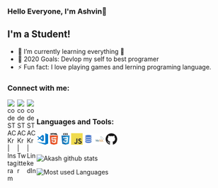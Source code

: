 ### Hello Everyone, I'm Ashvin👋



## I'm a Student!


- 🌱 I’m currently learning everything 🤣
- 🥅 2020 Goals: Devlop my self to best programer
- ⚡ Fun fact: I love playing games and lerning programing language.


### Connect with me:

[<img align="left" alt="codeSTACKr | Instagram" width="22px" target="_blank" src="https://cdn.jsdelivr.net/npm/simple-icons@v3/icons/instagram.svg" />][instagram]  

<!-- [<img align="left" alt="codeSTACKr.com" width="22px" src="https://raw.githubusercontent.com/iconic/open-iconic/master/svg/globe.svg" />][website]
[<img align="left" alt="codeSTACKr | YouTube" width="22px" src="https://cdn.jsdelivr.net/npm/simple-icons@v3/icons/youtube.svg" />][youtube] -->
[<img align="left" alt="codeSTACKr | Twitter" width="22px" src="https://cdn.jsdelivr.net/npm/simple-icons@v3/icons/twitter.svg" />][twitter]
[<img align="left" alt="codeSTACKr | LinkedIn" width="22px" target="_blank" src="https://cdn.jsdelivr.net/npm/simple-icons@v3/icons/linkedin.svg" />][linkedin]


<br />

### Languages and Tools:

<img align="left" alt="Visual Studio Code" target="_blank" width="26px" src="https://raw.githubusercontent.com/github/explore/80688e429a7d4ef2fca1e82350fe8e3517d3494d/topics/visual-studio-code/visual-studio-code.png" />

[<img align="left" alt="HTML5" width="26px" target="_blank" src="https://raw.githubusercontent.com/github/explore/80688e429a7d4ef2fca1e82350fe8e3517d3494d/topics/html/html.png" />][html]

[<img align="left" alt="CSS3" width="26px" target="_blank" src="https://raw.githubusercontent.com/github/explore/80688e429a7d4ef2fca1e82350fe8e3517d3494d/topics/css/css.png" />][css]

[<img align="left" alt="JavaScript" width="26px" target="_blank" src="https://raw.githubusercontent.com/github/explore/80688e429a7d4ef2fca1e82350fe8e3517d3494d/topics/javascript/javascript.png" />][jsplaylist]

[<img align="left" alt="SQL" width="26px" target="_blank" src="https://raw.githubusercontent.com/github/explore/80688e429a7d4ef2fca1e82350fe8e3517d3494d/topics/sql/sql.png" />][data]

[<img align="left" alt="MySQL" width="26px" target="_blank"  src="https://raw.githubusercontent.com/github/explore/80688e429a7d4ef2fca1e82350fe8e3517d3494d/topics/mysql/mysql.png" />][sql]

[<img align="left" alt="GitHub" width="26px" target="_blank" src="https://raw.githubusercontent.com/github/explore/78df643247d429f6cc873026c0622819ad797942/topics/github/github.png" />][Github]
<br />
<br /> 


![Akash github stats](https://github-readme-stats.vercel.app/api?username=Ashvin0740&show_icons=true&hide=["issues"])

![Most used Languages](https://github-readme-stats.vercel.app/api/top-langs/?username=Ashvin0740&&show_icons=true)



[website]: https://codeSTACKr.com-->
[twitter]: https://twitter.com/AshvinVanol
<!-- [youtube]: https://youtube.com/codeSTACKr -->
[instagram]: https://www.instagram.com/?hl=en 
[linkedin]: https://www.linkedin.com/feed/
<!-- <--[jsplaylist]: https://www.youtube.com/playlist?list=PLkwxH9e_vrALRJKu7wfXby3MKeflhTu6B
[cssplaylist]: https://www.youtube.com/playlist?list=PLkwxH9e_vrALSdvZuEh6gqQdmDoDIoqz4--> 
[Github]: https://github.com/Ashvin0740
[html]: https://github.com/Ashvin0740/html
[css]:https://github.com/Ashvin0740/college-leave-management-system
[jsplaylist]: https://github.com/Ashvin0740/college-leave-management-system
[data]: https://github.com/Ashvin0740/college-leave-management-system
[sql]: https://github.com/Ashvin0740/college-leave-management-system





